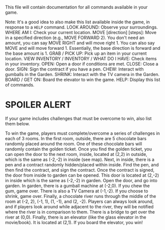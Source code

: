 This file will contain documentation for all commands available in your game.

Note:  It's a good idea to also make this list available inside the game, in response to a `HELP` command.
LOOK AROUND: Observe your surroundings.
WHERE AM I: Check your current location.
MOVE [direction] [steps]: Move in a specified direction (e.g., MOVE FORWARD 2). You don't need an amount, you can say MOVE RIGHT and will move right 1. You can also say MOVE and will move forward 1. Essentially, the base direction is forward and the base amount is 1. 
GRAB / PICK UP: Pick up an item in your current location.
VIEW INVENTORY / INVENTORY / WHAT DO I HAVE: Check items in your inventory.
OPEN: Open a door if conditions are met.
CLOSE: Close a door.
SIGN: Sign the contract if you have a pen.
CHEW: Interact with gumballs in the Garden.
SHRINK: Interact with the TV camera in the Garden.
BOARD / GET ON: Board the elevator to win the game.
HELP: Display this list of commands.
# SPOILER ALERT

If your game includes challenges that must be overcome to win, also list them below.

To win the game, players must complete/overcome a series of challenges in each of 3 rooms. In the first room, outside, there are 5 chocolate bars randomly placed around the room. One of these chocolate bars will randomly contain the golden ticket. Once you find the golden ticket, you can open the door to the next room, inside, located at (2,2) in outside, which is the same as (-2,-2) in inside (see map). Next, in inside, there is a pen and a contract randomly hidden/placed within inside. Find the pen, and then find the contract, and sign the contract. Once the contract is signed, the door from inside to garden can be opened. This door is located at (2,-2) in inside which is the same as (-2,-2) in garden. Open the door, and go into garden. In garden, there is a gumball machine at (-2,0). If you chew the gum, game over. There is also a TV Camera at (-1,-2). If you choose to shrink, game over. Finally, a chocolate river runs through the middle of the room at (-2, 2), (-1, 1), (1, -1), and (2, -2). Players can always look around, and if players look around while adjacent to the river, they will be notified where the river is in comparison to them. There is a bridge to get over the river at (0,0). Finally, there is an elevator (like the glass elevator in the movie/book). It is located at (2,1). If you board the elevator, you win!